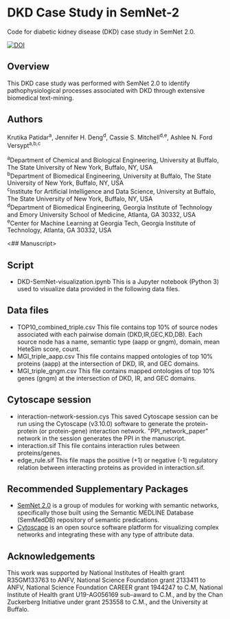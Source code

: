 # DKD Case Study in SemNet-2
Code for diabetic kidney disease (DKD) case study in SemNet 2.0.

[![DOI]()]()

## Overview
This DKD case study was performed with SemNet 2.0 to identify pathophysiological processes associated with DKD through extensive biomedical text-mining. 

## Authors
Krutika Patidar<sup>a</sup>,  Jennifer H. Deng<sup>d</sup>, Cassie S. Mitchell<sup>d,e</sup>, Ashlee N. Ford Versypt<sup>a,b,c</sup> 

<sup>a</sup>Department of Chemical and Biological Engineering, University at Buffalo, The State University of New York, Buffalo, NY, USA<br/>
<sup>b</sup>Department of Biomedical Engineering, University at Buffalo, The State University of New York, Buffalo, NY, USA<br/>
<sup>c</sup>Institute for Artificial Intelligence and Data Science, University at Buffalo, The State University of New York, Buffalo, NY, USA<br/>
<sup>d</sup>Department of Biomedical Engineering, Georgia Institute of Technology and Emory University School of Medicine, Atlanta, GA 30332, USA<br/>
<sup>e</sup>Center for Machine Learning at Georgia Tech, Georgia Institute of Technology, Atlanta, GA 30332, USA<br/>

<## Manuscript>


## Script

* DKD-SemNet-visualization.ipynb This is a Jupyter notebook (Python 3) used to visualize data provided in the following data files.

## Data files

* TOP10_combined_triple.csv This file contains top 10% of source nodes associated with each pairwise domain (DKD,IR,GEC,KD,DB). Each source node has a name, semantic type (aapp or gngm), domain, mean HeteSim score, count. 
* MGI_triple_aapp.csv This file contains mapped ontologies of top 10% proteins (aapp) at the intersection of DKD, IR, and GEC domains.
* MGI_triple_gngm.csv This file contains mapped ontologies of top 10% genes (gngm) at the intersection of DKD, IR, and GEC domains.

## Cytoscape session
* interaction-network-session.cys This saved Cytoscape session can be run using the Cytoscape (v3.10.0) software to generate the protein-protein (or protein-gene) interaction network. "PPI_network_paper" network in the session generates the PPI in the manuscript.
* interaction.sif This file contains interaction rules between proteins/genes.
* edge_rule.sif This file maps the positive (+1) or negative (-1) regulatory relation between interacting proteins as provided in interaction.sif. 

## Recommended Supplementary Packages
* [SemNet 2.0](https://github.com/pathology-dynamics/semnet-2) is a group of modules for working with semantic networks, specifically those built using the Semantic MEDLINE Database (SemMedDB) repository of semantic predications.
* [Cytoscape](https://cytoscape.org/) is an open source software platform for visualizing complex networks and integrating these with any type of attribute data.
  
## Acknowledgements
This work was supported by National Institutes of Health grant R35GM133763 to ANFV, National Science Foundation grant 2133411 to ANFV, National Science Foundation CAREER grant 1944247 to C.M, National Institute of Health grant U19-AG056169 sub-award to C.M., and by the Chan Zuckerberg Initiative under grant 253558 to C.M., and the University at Buffalo. 
